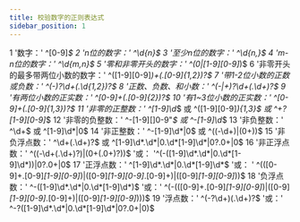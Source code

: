 ```yaml
---
title: 校验数字的正则表达式
sidebar_position: 1
---
```


1 '数字：'
   ^[0-9]*$
 2 'n位的数字：'
   ^\d{n}$
 3 '至少n位的数字：'
   ^\d{n,}$
 4 'm-n位的数字：'
   ^\d{m,n}$
 5 '零和非零开头的数字：'
   ^(0|[1-9][0-9]*)$
 6 '非零开头的最多带两位小数的数字：'
   ^([1-9][0-9]*)+(.[0-9]{1,2})?$
 7 '带1-2位小数的正数或负数：'
   ^(\-)?\d+(\.\d{1,2})?$
 8 '正数、负数、和小数：'
   ^(\-|\+)?\d+(\.\d+)?$
 9 '有两位小数的正实数：'
   ^[0-9]+(.[0-9]{2})?$
10 '有1~3位小数的正实数：'
   ^[0-9]+(.[0-9]{1,3})?$
11 '非零的正整数：'
   ^[1-9]\d*$ 或 ^([1-9][0-9]*){1,3}$ 或 ^\+?[1-9][0-9]*$
12 '非零的负整数：'
   ^\-[1-9][]0-9"*$ 或 ^-[1-9]\d*$
13 '非负整数：'
   ^\d+$ 或 ^[1-9]\d*|0$
14 '非正整数：'
   ^-[1-9]\d*|0$ 或 ^((-\d+)|(0+))$
15 '非负浮点数：'
   ^\d+(\.\d+)?$ 或 ^[1-9]\d*\.\d*|0\.\d*[1-9]\d*|0?\.0+|0$
16 '非正浮点数：'
   ^((-\d+(\.\d+)?)|(0+(\.0+)?))$
   '或： '^(-([1-9]\d*\.\d*|0\.\d*[1-9]\d*))|0?\.0+|0$
17 '正浮点数：'
   ^[1-9]\d*\.\d*|0\.\d*[1-9]\d*$
   '或： '
   ^(([0-9]+\.[0-9]*[1-9][0-9]*)|([0-9]*[1-9][0-9]*\.[0-9]+)|([0-9]*[1-9][0-9]*))$
18 '负浮点数：'
   ^-([1-9]\d*\.\d*|0\.\d*[1-9]\d*)$
   '或：'
   ^(-(([0-9]+\.[0-9]*[1-9][0-9]*)|([0-9]*[1-9][0-9]*\.[0-9]+)|([0-9]*[1-9][0-9]*)))$
19 '浮点数：'
   ^(-?\d+)(\.\d+)?$
   '或：' ^-?([1-9]\d*\.\d*|0\.\d*[1-9]\d*|0?\.0+|0)$